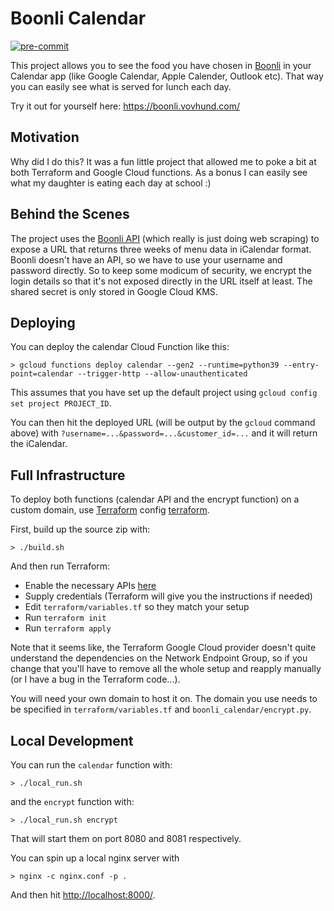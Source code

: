 # Boonli Calendar

[![pre-commit](https://github.com/beaufour/boonli_calendar/actions/workflows/pre-commit.yml/badge.svg)](https://github.com/beaufour/boonli_calendar/actions/workflows/pre-commit.yml)

This project allows you to see the food you have chosen in [Boonli](https://boonli.com/) in your Calendar app (like Google Calendar, Apple Calender, Outlook etc). That way you can easily see what is served for lunch each day.

Try it out for yourself here: <https://boonli.vovhund.com/>

## Motivation

Why did I do this? It was a fun little project that allowed me to poke a bit at both Terraform and Google Cloud functions. As a bonus I can easily see what my daughter is eating each day at school :)

## Behind the Scenes

The project uses the [Boonli API](https://github.com/beaufour/boonli_api) (which really is just doing web scraping) to expose a URL that returns three weeks of menu data in iCalendar format. Boonli doesn't have an API, so we have to use your username and password directly. So to keep some modicum of security, we encrypt the login details so that it's not exposed directly in the URL itself at least. The shared secret is only stored in Google Cloud KMS.

## Deploying

You can deploy the calendar Cloud Function like this:

    > gcloud functions deploy calendar --gen2 --runtime=python39 --entry-point=calendar --trigger-http --allow-unauthenticated

This assumes that you have set up the default project using `gcloud config set project PROJECT_ID`.

You can then hit the deployed URL (will be output by the `gcloud` command above) with `?username=...&password=...&customer_id=...` and it will return the iCalendar.

## Full Infrastructure

To deploy both functions (calendar API and the encrypt function) on a custom domain, use [Terraform](https://www.terraform.io/) config [terraform](terraform).

First, build up the source zip with:

    > ./build.sh

And then run Terraform:

* Enable the necessary APIs [here](https://console.cloud.google.com/apis/enableflow?apiid=compute.googleapis.com,oslogin.googleapis.com,dns.googleapis.com,cloudkms.googleapis.com,cloudfunctions.googleapis.com,cloudbuild.googleapis.com)
* Supply credentials (Terraform will give you the instructions if needed)
* Edit `terraform/variables.tf` so they match your setup
* Run `terraform init`
* Run `terraform apply`

Note that it seems like, the Terraform Google Cloud provider doesn't quite understand the dependencies on the Network Endpoint Group, so if you change that you'll have to remove all the whole setup and reapply manually (or I have a bug in the Terraform code...).

You will need your own domain to host it on. The domain you use needs to be specified in `terraform/variables.tf` and `boonli_calendar/encrypt.py`.

## Local Development

You can run the `calendar` function with:

    > ./local_run.sh

and the `encrypt` function with:

    > ./local_run.sh encrypt

That will start them on port 8080 and 8081 respectively.

You can spin up a local nginx server with

    > nginx -c nginx.conf -p .

And then hit <http://localhost:8000/>.
